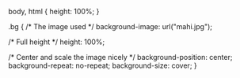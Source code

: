 body, html {
  height: 100%;
}

.bg { 
  /* The image used */
  background-image: url("mahi.jpg");

  /* Full height */
  height: 100%; 

  /* Center and scale the image nicely */
  background-position: center;
  background-repeat: no-repeat;
  background-size: cover;
}
